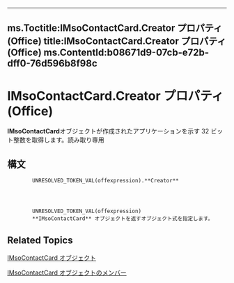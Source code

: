 

---
ms.Toctitle:IMsoContactCard.Creator プロパティ (Office)
title:IMsoContactCard.Creator プロパティ (Office)
ms.ContentId:b08671d9-07cb-e72b-dff0-76d596b8f98c
---
# IMsoContactCard.Creator プロパティ (Office)




**IMsoContactCard**オブジェクトが作成されたアプリケーションを示す 32 ビット整数を取得します。読み取り専用

## 構文

            UNRESOLVED_TOKEN_VAL(offexpression).**Creator**




            UNRESOLVED_TOKEN_VAL(offexpression)
            **IMsoContactCard** オブジェクトを返すオブジェクト式を指定します。



## Related Topics

[IMsoContactCard オブジェクト](337320dd-a60a-fdc5-76a1-c40518171bd6.md)

[IMsoContactCard オブジェクトのメンバー](03c92ec4-11c8-8354-377f-d60ebdb5d2f3.md)




